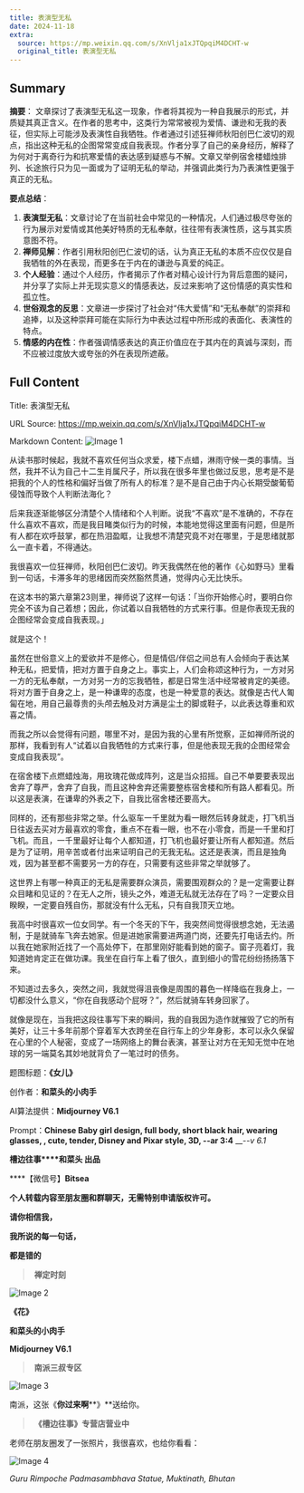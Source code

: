 ```yaml
---
title: 表演型无私
date: 2024-11-18
extra:
  source: https://mp.weixin.qq.com/s/XnVlja1xJTQpqiM4DCHT-w
  original_title: 表演型无私
---
```

## Summary
**摘要**：
文章探讨了表演型无私这一现象，作者将其视为一种自我展示的形式，并质疑其真正含义。在作者的思考中，这类行为常常被视为爱情、谦逊和无我的表征，但实际上可能涉及表演性自我牺牲。作者通过引述狂禅师秋阳创巴仁波切的观点，指出这种无私的企图常常变成自我表现。作者分享了自己的亲身经历，解释了为何对于离奇行为和抗寒爱情的表达感到疑惑与不解。文章又举例宿舍楼蜡烛排列、长途旅行只为见一面或为了证明无私的举动，并强调此类行为乃表演性更强于真正的无私。

**要点总结**：
1. **表演型无私**：文章讨论了在当前社会中常见的一种情况，人们通过极尽夸张的行为展示对爱情或其他美好特质的无私奉献，往往带有表演性质，这与其实质意图不符。
2. **禅师见解**：作者引用秋阳创巴仁波切的话，认为真正无私的本质不应仅仅是自我牺牲的外在表现，而更多在于内在的谦逊与真爱的纯正。
3. **个人经验**：通过个人经历，作者揭示了作者对精心设计行为背后意图的疑问，并分享了实际上并无现实意义的情感表达，反过来影响了这份情感的真实性和孤立性。
4. **世俗观念的反思**：文章进一步探讨了社会对“伟大爱情”和“无私奉献”的崇拜和追捧，以及这种崇拜可能在实际行为中表达过程中所形成的表面化、表演性的特点。
5. **情感的内在性**：作者强调情感表达的真正价值应在于其内在的真诚与深刻，而不应被过度放大或夸张的外在表现所遮蔽。
## Full Content
Title: 表演型无私

URL Source: https://mp.weixin.qq.com/s/XnVlja1xJTQpqiM4DCHT-w

Markdown Content:
![Image 1](https://mmbiz.qpic.cn/mmbiz_jpg/Ia6gU9JNtkrQcKqNLVkrcgsPlW3kW5uAUIkmUnBocdK79M7eP6Yr2pjkt1tw81ce1rUgM28NdPzerBGFhia3w0g/640?wx_fmt=jpeg&from=appmsg)

从读书那时候起，我就不喜欢任何当众求爱，楼下点蜡，淋雨守候一类的事情。当然，我并不认为自己十二生肖属尺子，所以我在很多年里也做过反思，思考是不是把我的个人的性格和偏好当做了所有人的标准？是不是自己由于内心长期受酸葡萄侵蚀而导致个人判断法海化？

后来我逐渐能够区分清楚个人情绪和个人判断。说我“不喜欢”是不准确的，不存在什么喜欢不喜欢，而是我目睹类似行为的时候，本能地觉得这里面有问题，但是所有人都在欢呼鼓掌，都在热泪盈眶，让我想不清楚究竟不对在哪里，于是思绪就那么一直卡着，不得通达。

我很喜欢一位狂禅师，秋阳创巴仁波切。昨天我偶然在他的著作《心如野马》里看到一句话，卡滞多年的思绪因而突然豁然贯通，觉得内心无比快乐。

在这本书的第六章第23则里，禅师说了这样一句话：「当你开始修心时，要明白你完全不该为自己着想；因此，你试着以自我牺牲的方式来行事。但是你表现无我的企图经常会变成自我表现。」

就是这个！

虽然在世俗意义上的爱欲并不是修心，但是情侣/伴侣之间总有人会倾向于表达某种无私，把爱情，把对方置于自身之上。事实上，人们会称颂这种行为，一方对另一方的无私奉献，一方对另一方的忘我牺牲，都是日常生活中经常被肯定的美德。将对方置于自身之上，是一种谦卑的态度，也是一种爱意的表达。就像是古代人匍匐在地，用自己最尊贵的头颅去触及对方满是尘土的脚或鞋子，以此表达尊重和欢喜之情。

而我之所以会觉得有问题，哪里不对，是因为我的心里有所觉察，正如禅师所说的那样，我看到有人“试着以自我牺牲的方式来行事，但是他表现无我的企图经常会变成自我表现”。

在宿舍楼下点燃蜡烛海，用玫瑰花做成阵列，这是当众招摇。自己不单要要表现出舍弃了尊严，舍弃了自我，而且这种舍弃还需要整栋宿舍楼和所有路人都看见。所以这是表演，在谦卑的外表之下，自我比宿舍楼还要高大。

同样的，还有那些非常之举。什么驱车一千里就为看一眼然后转身就走，打飞机当日往返去买对方最喜欢的零食，重点不在看一眼，也不在小零食，而是一千里和打飞机。而且，一千里最好让每个人都知道，打飞机也最好要让所有人都知道。然后是为了证明，用辛苦或者付出来证明自己的无我无私。这还是表演，而且是独角戏，因为甚至都不需要另一方的存在，只需要有这些非常之举就够了。

这世界上有哪一种真正的无私是需要群众演员，需要围观群众的？是一定需要让群众目睹和见证的？在无人之所，镜头之外，难道无私就无法存在了吗？一定要众目睽睽，一定要自残自伤，那就没有什么无私，只有自我顶天立地。

我高中时很喜欢一位女同学。有一个冬天的下午，我突然间觉得很想念她，无法遏制，于是就骑车飞奔去她家。但是进她家需要进两道门岗，还要先打电话去约。所以我在她家附近找了一个高处停下，在那里刚好能看到她的窗子。窗子亮着灯，我知道她肯定正在做功课。我坐在自行车上看了很久，直到细小的雪花纷纷扬扬落下来。

不知道过去多久，突然之间，我就觉得沮丧像是周围的暮色一样降临在我身上，一切都没什么意义，“你在自我感动个屁呀？”，然后就骑车转身回家了。

就像是现在，当我把这段往事写下来的瞬间，我的自我因为造作就摧毁了它的所有美好，让三十多年前那个穿着军大衣跨坐在自行车上的少年身影，本可以永久保留在心里的个人秘密，变成了一场网络上的舞台表演，甚至让对方在无知无觉中在地球的另一端莫名其妙地就背负了一笔过时的债务。

题图标题：**《女儿》**

创作者：**和菜头的小肉手**

AI算法提供：**Midjourney V6.1**

Prompt：________Chinese Baby girl design, full body, short black hair, wearing glasses, , cute, tender, Disney and Pixar style, 3D, --ar 3:4________ __\-_\-v 6.1_

**槽边往事****和菜头 出品**

****【微信号】****Bitsea**** 

**个人转载内容至朋友圈和群聊天，无需特别申请版权许可。**

**请你相信我，**

**我所说的每一句话，**

**都是错的**

>  **禅定时刻**

![Image 2](https://mmbiz.qpic.cn/mmbiz_jpg/Ia6gU9JNtkrQcKqNLVkrcgsPlW3kW5uA84OKdygubMv0CJY712vAagBUMwUOQFNgRPYGknRicbmuzC4oDCCfXmw/640?wx_fmt=jpeg&from=appmsg)

**《花》**

**和菜头的小肉手**

**Midjourney V6.1**

>  **南派三叔专区**

![Image 3](https://mmbiz.qpic.cn/mmbiz_jpg/Ia6gU9JNtkrQcKqNLVkrcgsPlW3kW5uAvGX56SIvHkiatYFAkf7wRXHy3bAhPEICbJpzl0AMuAGPIE7LyYYZRUA/640?wx_fmt=jpeg&from=appmsg)

南派，这张《**你过来啊****》**送给你。

>  **《槽边往事》专营店营业中**

老师在朋友圈发了一张照片，我很喜欢，也给你看看：

![Image 4](https://mmbiz.qpic.cn/mmbiz_jpg/Ia6gU9JNtkoHSCj9TMia0iaE5fNzibYjTjH6OMqGrBWH0a1gJXgoLY95uUrBrMplYAdkicdNWOaT4ruvpcsfRObfOQ/640?wx_fmt=jpeg&from=appmsg)

_Guru Rimpoche Padmasambhava Statue, Muktinath, Bhutan_

